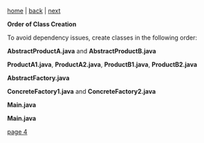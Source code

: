 [home](./page01.md) | [back](./page02.md) | [next](./page04.md)

**Order of Class Creation**

To avoid dependency issues, create classes in the following order:

**AbstractProductA.java** and **AbstractProductB.java**

**ProductA1.java**, **ProductA2.java**, **ProductB1.java**, **ProductB2.java**

**AbstractFactory.java**

**ConcreteFactory1.java** and **ConcreteFactory2.java**

**Main.java**

**Main.java**

[page 4](./page04.md)
